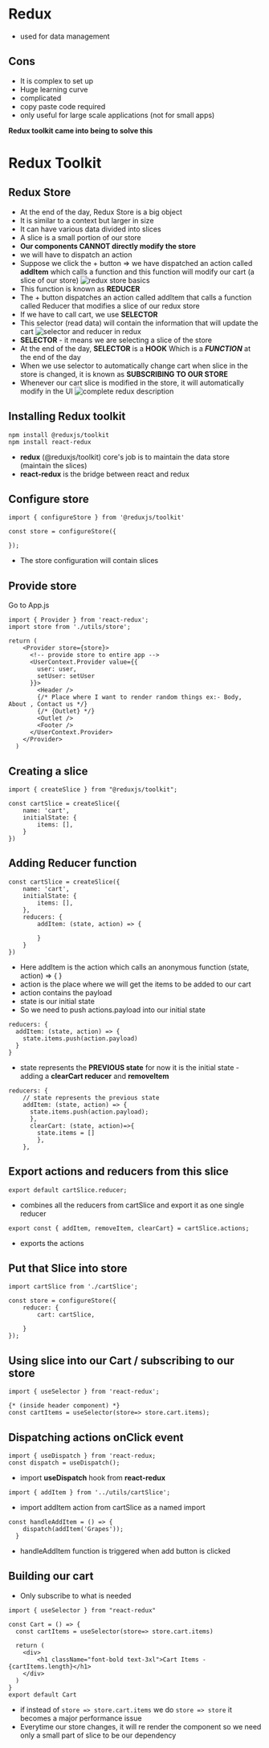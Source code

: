# Redux
- used for data management

## Cons
- It is complex to set up
- Huge learning curve
- complicated
- copy paste code required
- only useful for large scale applications (not for small apps)

**Redux toolkit came into being to solve this**

# Redux Toolkit
## Redux Store
- At the end of the day, Redux Store is a big object
- It is similar to a context but larger in size
- It can have various data divided into slices
- A slice is a small portion of our store
- **Our components CANNOT directly modify the store**
- we will have to dispatch an action
- Suppose we click the + button => we have dispatched an action called **addItem** which calls a function and this function will modify our cart (a slice of our store)
![redux store basics](https://github.com/vineetkhemnani/namaste-react/assets/78949423/e014260a-7d97-4570-b331-0e35b615455a)
- This function is known as **REDUCER**
- The + button dispatches an action called addItem that calls a function called Reducer that modifies a slice of our redux store
- If we have to call cart, we use **SELECTOR**
- This selector (read data) will contain the information that will update the cart
![selector and reducer in redux](https://github.com/vineetkhemnani/namaste-react/assets/78949423/e1b9ddbb-8ab7-417d-ad13-b3a790c821c2)
- **SELECTOR** - it means we are selecting a slice of the store
- At the end of the day, **SELECTOR** is a **HOOK** Which is a ***FUNCTION*** at the end of the day
- When we use selector to automatically change cart when slice in the store is changed, it is known as **SUBSCRIBING TO OUR STORE**
- Whenever our cart slice is modified in the store, it will automatically modify in the UI
![complete redux description](https://github.com/vineetkhemnani/namaste-react/assets/78949423/7c77de6d-3680-49c9-83ef-d272ba5c21ec)

## Installing Redux toolkit
```
npm install @reduxjs/toolkit
npm install react-redux
```
- **redux** (@reduxjs/toolkit) core's job is to maintain the data store (maintain the slices)
- **react-redux** is the bridge between react and redux

## Configure store
```
import { configureStore } from '@reduxjs/toolkit'

const store = configureStore({

});
```
- The store configuration will contain slices

## Provide store
Go to App.js
```
import { Provider } from 'react-redux';
import store from './utils/store';
```

```
return (
    <Provider store={store}>
      <!-- provide store to entire app -->
      <UserContext.Provider value={{
        user: user,
        setUser: setUser
      }}>
        <Header />
        {/* Place where I want to render random things ex:- Body, About , Contact us */}
        {/* {Outlet} */}
        <Outlet />
        <Footer />
      </UserContext.Provider>
    </Provider>
  )
```

## Creating a slice
```
import { createSlice } from "@reduxjs/toolkit";

const cartSlice = createSlice({
    name: 'cart',
    initialState: {
        items: [],
    }
})
```

## Adding Reducer function
```
const cartSlice = createSlice({
    name: 'cart',
    initialState: {
        items: [],
    },
    reducers: {
        addItem: (state, action) => {

        }
    }
})
```
- Here addItem is the action which calls an anonymous function (state, action) => { }
- action is the place where we will get the items to be added to our cart
- action contains the payload
- state is our initial state
- So we need to push actions.payload into our initial state

```
reducers: {
  addItem: (state, action) => {
    state.items.push(action.payload)
  }
}
```

- state represents the **PREVIOUS state** for now it is the initial state
-adding a **clearCart reducer** and **removeItem**
```
reducers: {
    // state represents the previous state
    addItem: (state, action) => {
      state.items.push(action.payload);
      },
      clearCart: (state, action)=>{
        state.items = []
        },
    },
```

## Export actions and reducers from this slice
```export default cartSlice.reducer;```
- combines all the reducers from cartSlice and export it as one single reducer

```export const { addItem, removeItem, clearCart} = cartSlice.actions;```
- exports the actions

## Put that Slice into store
```
import cartSlice from './cartSlice';

const store = configureStore({
    reducer: {
        cart: cartSlice,
        
    }
});
```

## Using slice into our Cart / subscribing to our store
```
import { useSelector } from 'react-redux';

{* (inside header component) *}
const cartItems = useSelector(store=> store.cart.items);
```

## Dispatching actions onClick event
```
import { useDispatch } from 'react-redux;
const dispatch = useDispatch();
```
- import **useDispatch** hook from **react-redux**
```
import { addItem } from '../utils/cartSlice';
```
- import addItem action from cartSlice as a named import
```
const handleAddItem = () => {
    dispatch(addItem('Grapes'));
  }
```

- handleAddItem function is triggered when add button is clicked

## Building our cart
- Only subscribe to what is needed
```
import { useSelector } from "react-redux"

const Cart = () => {
  const cartItems = useSelector(store=> store.cart.items)

  return (
    <div>
        <h1 className="font-bold text-3xl">Cart Items - {cartItems.length}</h1>
    </div>
  )
}
export default Cart
```

- if instead of ```store => store.cart.items``` we do ```store => store``` it becomes a major performance issue
- Everytime our store changes, it will re render the component so we need only a small part of slice to be our dependency